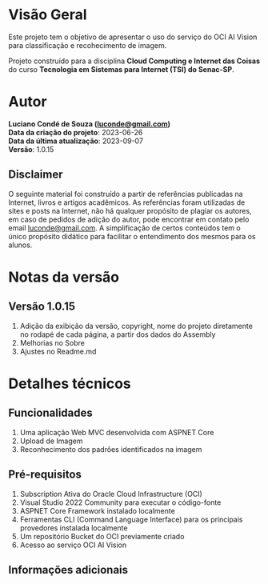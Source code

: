# Visão Geral
Este projeto tem o objetivo de apresentar o uso do serviço do OCI AI Vision para classificação e recohecimento de imagem. 

Projeto construído para a disciplina **Cloud Computing e Internet das Coisas** do curso **Tecnologia em Sistemas para Internet (TSI) do Senac-SP**.

# Autor
**Luciano Condé de Souza (luconde@gmail.com)**  
**Data da criação do projeto**: 2023-06-26  
**Data da última atualização**: 2023-09-07  
**Versão**: 1.0.15

## Disclaimer
O seguinte material foi construído a partir de referências publicadas na Internet, livros e artigos acadêmicos. As referências foram utilizadas de sites e posts na Internet, não há qualquer propósito de plagiar os autores, em caso de pedidos de adição do autor, pode encontrar em contato pelo email luconde@gmail.com. A simplificação de certos conteúdos tem o único propósito didático para facilitar o entendimento dos mesmos para os alunos.

# Notas da versão 
## Versão 1.0.15
1. Adição da exibição da versão, copyright, nome do projeto diretamente no rodapé de cada página, a partir dos dados do Assembly
2. Melhorias no Sobre
3. Ajustes no Readme.md

# Detalhes técnicos

## Funcionalidades
1. Uma aplicação Web MVC desenvolvida com ASPNET Core
2. Upload de Imagem
3. Reconhecimento dos padrões identificados na imagem

## Pré-requisitos
1. Subscription Ativa do  Oracle Cloud Infrastructure (OCI)
3. Visual Studio 2022 Community para executar o código-fonte
4. ASPNET Core Framework instalado localmente
5. Ferramentas CLI (Command Language Interface) para os principais provedores instalada localmente
6. Um repositório Bucket do OCI previamente criado
7. Acesso ao serviço OCI AI Vision

## Informações adicionais